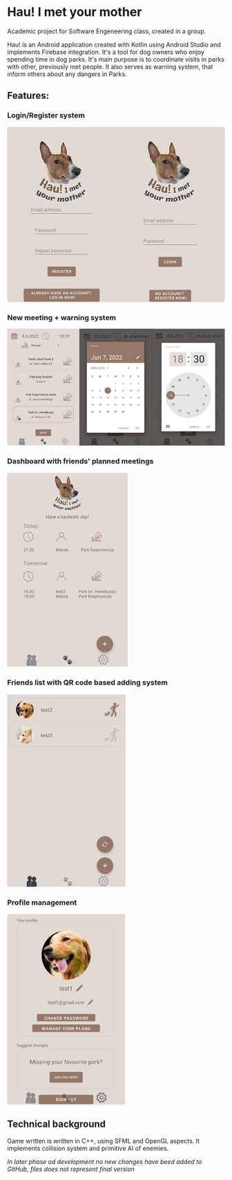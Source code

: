 # Hau! I met your mother 

Academic project for Software Engeneering class, created in a group.

Hau! is an Android application created with Kotlin using Android Studio and implements Firebase integration. It's a tool for dog owners who enjoy spending time in dog parks. It's main purpose is to coordinate visits in parks with other, previously met people. It also serves as warning system, that inform others about any dangers in Parks. 

## Features:

### Login/Register system

![LOGIN](/ReadmeImages/login_register.png)

### New meeting + warning system

![MEETING](/ReadmeImages/addEvent.png)

### Dashboard with friends' planned meetings
![DASHBOARD](/ReadmeImages/dashboard.png)
### Friends list with QR code based adding system
![FRIENDS](/ReadmeImages/FriendsList.png)
### Profile management
![PROFILE](/ReadmeImages/profile.png)

## Technical background 
Game written is written in C++, using SFML and OpenGL aspects. It implements collision system and primitive AI of enemies. 

*In later phase od development no new changes have beed added to GitHub, files does not represent final version*
